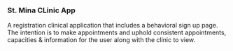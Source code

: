 ### St. Mina CLinic App
A registration clinical application that includes a behavioral sign up page. The intention is to make appointments and uphold 
consistent appointments, capacities & information for the user along with the clinic to view. 
